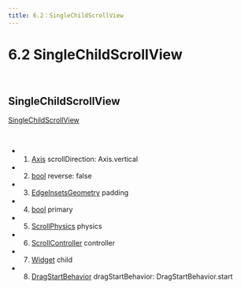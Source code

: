 ```yaml
---
title: 6.2：SingleChildScrollView
---
```


# 6.2 SingleChildScrollView

<br>

## SingleChildScrollView

[SingleChildScrollView](https://api.flutter.dev/flutter/widgets/SingleChildScrollView-class.html)

<br>

*   1.   [Axis](https://api.flutter.dev/flutter/painting/Axis-class.html) scrollDirection: Axis.vertical

*   2.   [bool](https://api.flutter.dev/flutter/dart-core/bool-class.html) reverse: false

*   3.   [EdgeInsetsGeometry](https://api.flutter.dev/flutter/painting/EdgeInsetsGeometry-class.html) padding

*   4.   [bool](https://api.flutter.dev/flutter/dart-core/bool-class.html) primary

*   5.   [ScrollPhysics](https://api.flutter.dev/flutter/widgets/ScrollPhysics-class.html) physics

*   6.   [ScrollController](https://api.flutter.dev/flutter/widgets/ScrollController-class.html) controller

*   7.   [Widget](https://api.flutter.dev/flutter/widgets/Widget-class.html) child

*   8.   [DragStartBehavior](https://api.flutter.dev/flutter/gestures/DragStartBehavior-class.html) dragStartBehavior: DragStartBehavior.start